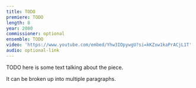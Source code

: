 ```yaml
---
title: TODO
premiere: TODO
length: 8
year: 2080
commissioner: optional
ensemble: TODO
video: 'https://www.youtube.com/embed/Yhw3IOpywgU?si=kKZxw1kaPrACjL1T'
audio: optional-link
---
```


TODO here is some text talking about the piece.

It can be broken up into multiple paragraphs.
